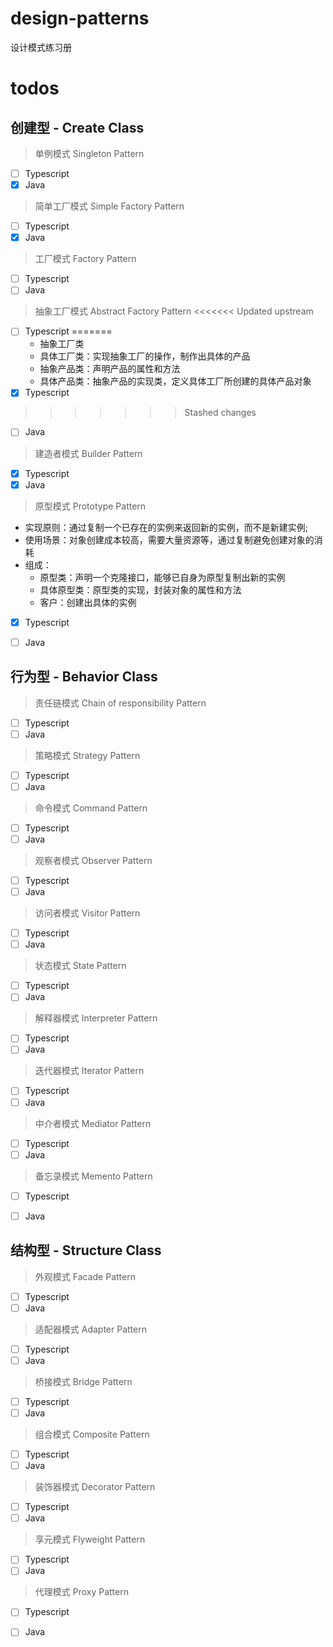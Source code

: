# design-patterns

设计模式练习册

# todos
## 创建型 - Create Class
> 单例模式 Singleton Pattern
- [ ] Typescript
- [x] Java

> 简单工厂模式 Simple Factory Pattern
- [ ] Typescript
- [x] Java

> 工厂模式 Factory Pattern
- [ ] Typescript
- [ ] Java

> 抽象工厂模式 Abstract Factory Pattern
<<<<<<< Updated upstream
- [ ] Typescript
=======
  - 抽象工厂类
  - 具体工厂类：实现抽象工厂的操作，制作出具体的产品
  - 抽象产品类：声明产品的属性和方法
  - 具体产品类：抽象产品的实现类，定义具体工厂所创建的具体产品对象
- [x] Typescript
>>>>>>> Stashed changes
- [ ] Java

> 建造者模式 Builder Pattern
- [x] Typescript
- [x] Java

> 原型模式 Prototype Pattern
  - 实现原则：通过复制一个已存在的实例来返回新的实例，而不是新建实例;
  - 使用场景：对象创建成本较高，需要大量资源等，通过复制避免创建对象的消耗
  - 组成：
    - 原型类：声明一个克隆接口，能够已自身为原型复制出新的实例
    - 具体原型类：原型类的实现，封装对象的属性和方法
    - 客户：创建出具体的实例
- [x] Typescript
- [ ] Java


## 行为型 - Behavior Class
> 责任链模式 Chain of responsibility Pattern
- [ ] Typescript
- [ ] Java

> 策略模式 Strategy Pattern
- [ ] Typescript
- [ ] Java

> 命令模式 Command Pattern
- [ ] Typescript
- [ ] Java

> 观察者模式 Observer Pattern
- [ ] Typescript
- [ ] Java

> 访问者模式 Visitor Pattern
- [ ] Typescript
- [ ] Java

> 状态模式 State Pattern
- [ ] Typescript
- [ ] Java

> 解释器模式 Interpreter Pattern
- [ ] Typescript
- [ ] Java

> 迭代器模式 Iterator Pattern
- [ ] Typescript
- [ ] Java

> 中介者模式 Mediator Pattern
- [ ] Typescript
- [ ] Java

> 备忘录模式 Memento Pattern
- [ ] Typescript
- [ ] Java


## 结构型 - Structure Class
> 外观模式 Facade Pattern
- [ ] Typescript
- [ ] Java

> 适配器模式 Adapter Pattern
- [ ] Typescript
- [ ] Java

> 桥接模式 Bridge Pattern
- [ ] Typescript
- [ ] Java

> 组合模式 Composite Pattern
- [ ] Typescript
- [ ] Java

> 装饰器模式 Decorator Pattern
- [ ] Typescript
- [ ] Java

> 享元模式 Flyweight Pattern
- [ ] Typescript
- [ ] Java

> 代理模式 Proxy Pattern
- [ ] Typescript
- [ ] Java

